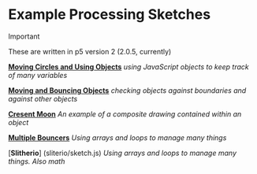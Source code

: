 # Example Processing Sketches

> [!Important]
> These are written in p5 version 2 (2.0.5, currently)

[**Moving Circles and Using Objects**](movingAndObjects/sketch.js) _using JavaScript objects to keep track of many variables_

[**Moving and Bouncing Objects**](bouncingObjects/sketch.js) _checking objects against boundaries and against other objects_

[**Cresent Moon**](crescentMoon/sketch.js) _An example of a composite drawing contained within an object_

[**Multiple Bouncers**](multiBouncers/sketch.js) _Using arrays and loops to manage many things_

[**Slitherio**] (sliterio/sketch.js) _Using arrays and loops to manage many things. Also math_


